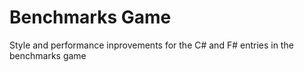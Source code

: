 # Benchmarks Game

Style and performance inprovements for the C# and F# entries in the benchmarks game